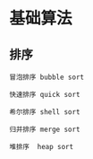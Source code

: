 # 基础算法

## 排序
    
    冒泡排序 bubble sort

    快速排序 quick sort

    希尔排序 shell sort

    归并排序 merge sort

    堆排序  heap sort
    
